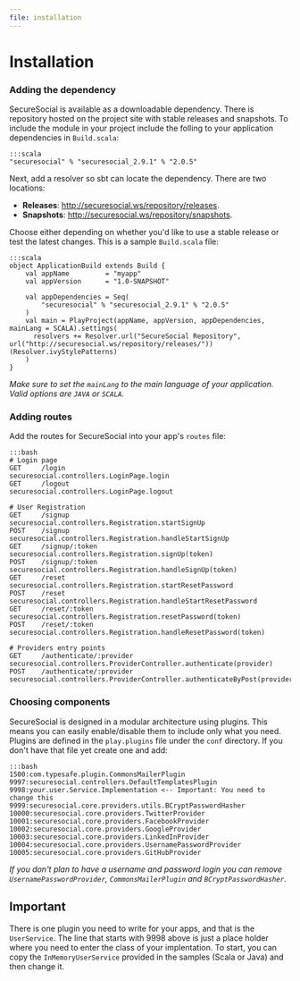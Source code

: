 ```yaml
---
file: installation
---
```

# Installation

### Adding the dependency

SecureSocial is available as a downloadable dependency.  There is repository hosted on the project site with stable releases and snapshots.  To include the module in your project include the folling to your application dependencies in `Build.scala`:

	:::scala
	"securesocial" % "securesocial_2.9.1" % "2.0.5"

Next, add a resolver so sbt can locate the dependency. There are two locations:

- **Releases**: http://securesocial.ws/repository/releases.  
- **Snapshots**: http://securesocial.ws/repository/snapshots.

Choose either depending on whether you'd like to use a stable release or test the latest changes. This is a sample `Build.scala` file:


	:::scala
	object ApplicationBuild extends Build {
	    val appName         = "myapp"
	    val appVersion      = "1.0-SNAPSHOT"

	    val appDependencies = Seq(
	        "securesocial" % "securesocial_2.9.1" % "2.0.5"
	    )
	    val main = PlayProject(appName, appVersion, appDependencies, mainLang = SCALA).settings(
	      resolvers += Resolver.url("SecureSocial Repository", url("http://securesocial.ws/repository/releases/"))(Resolver.ivyStylePatterns)
	    )
	}

*Make sure to set the `mainLang` to the main language of your application. Valid options are `JAVA` or `SCALA`.*

### Adding routes

Add the routes for SecureSocial into your app's `routes` file:

	:::bash
	# Login page
	GET     /login                      securesocial.controllers.LoginPage.login
	GET     /logout                     securesocial.controllers.LoginPage.logout

	# User Registration
	GET     /signup                     securesocial.controllers.Registration.startSignUp
	POST    /signup                     securesocial.controllers.Registration.handleStartSignUp
	GET     /signup/:token              securesocial.controllers.Registration.signUp(token)
	POST    /signup/:token              securesocial.controllers.Registration.handleSignUp(token)
	GET     /reset                      securesocial.controllers.Registration.startResetPassword
	POST    /reset                      securesocial.controllers.Registration.handleStartResetPassword
	GET     /reset/:token               securesocial.controllers.Registration.resetPassword(token)
	POST    /reset/:token               securesocial.controllers.Registration.handleResetPassword(token)

	# Providers entry points
	GET     /authenticate/:provider     securesocial.controllers.ProviderController.authenticate(provider)
	POST    /authenticate/:provider     securesocial.controllers.ProviderController.authenticateByPost(provider)

### Choosing components

SecureSocial is designed in a modular architecture using plugins. This means you can easily enable/disable them to include only what you need. Plugins are defined in the `play.plugins` file under the `conf` directory. If you don't have that file yet create one and add:
	
	:::bash
	1500:com.typesafe.plugin.CommonsMailerPlugin
	9997:securesocial.controllers.DefaultTemplatesPlugin
	9998:your.user.Service.Implementation <-- Important: You need to change this
	9999:securesocial.core.providers.utils.BCryptPasswordHasher
	10000:securesocial.core.providers.TwitterProvider
	10001:securesocial.core.providers.FacebookProvider
	10002:securesocial.core.providers.GoogleProvider
	10003:securesocial.core.providers.LinkedInProvider
	10004:securesocial.core.providers.UsernamePasswordProvider
	10005:securesocial.core.providers.GitHubProvider
	
*If you don't plan to have a username and password login you can remove `UsernamePasswordProvider`, `CommonsMailerPlugin` and `BCryptPasswordHasher`.*

## Important

There is one plugin you need to write for your apps, and that is the `UserService`.  The line that starts with 9998 above is just a place holder where you need to enter the class of your implentation. To start, you can copy the `InMemoryUserService` provided in the samples (Scala or Java) and then change it.
